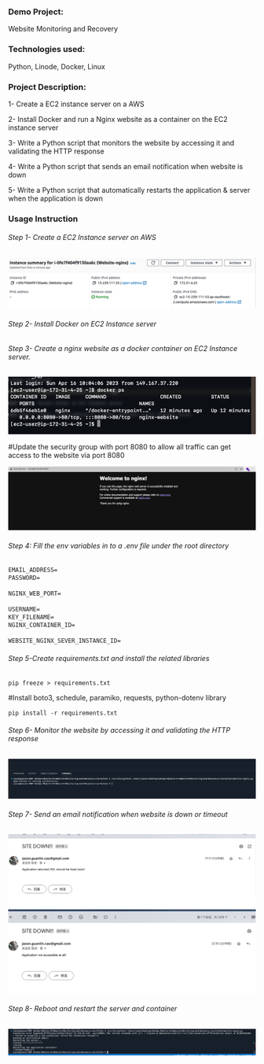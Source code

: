 ### Demo Project:
Website Monitoring and Recovery

### Technologies used:
Python, Linode, Docker, Linux

### Project Description:

1- Create a EC2 instance server on a AWS 

2- Install Docker and run a Nginx website as a container on the EC2 instance server

3- Write a Python script that monitors the website by accessing it and validating the HTTP response

4- Write a Python script that sends an email notification when website is down 

5- Write a Python script that automatically restarts the application & server when the application is down

### Usage Instruction

###### Step 1- Create a EC2 Instance server on AWS

![image](images/Screenshot%202023-04-16%20at%208.21.03%20pm.png)

###### Step 2- Install Docker on EC2 Instance server

###### Step 3- Create a nginx website as a docker container on EC2 Instance server.

![image](images/Screenshot%202023-04-16%20at%208.21.29%20pm.png)

#Update the security group with port 8080 to allow all traffic can get access to the website via port 8080

![image](images/Screenshot%202023-04-16%20at%208.10.31%20pm.png)

###### Step 4: Fill the env variables in to a .env file under the root directory
```
EMAIL_ADDRESS=
PASSWORD=

NGINX_WEB_PORT=

USERNAME=
KEY_FILENAME=
NGINX_CONTAINER_ID=

WEBSITE_NGINX_SEVER_INSTANCE_ID=
```

###### Step 5-Create requirements.txt and install the related libraries
```
pip freeze > requirements.txt
```
#Install boto3, schedule, paramiko, requests, python-dotenv library 
```
pip install -r requirements.txt
```

###### Step 6- Monitor the website by accessing it and validating the HTTP response
![image](images/Screenshot%202023-04-16%20at%208.33.03%20pm.png)

###### Step 7- Send an email notification when website is down or timeout

![image](images/Screenshot%202023-04-16%20at%2010.31.47%20pm.png)
![image](images/Screenshot%202023-04-16%20at%2010.38.55%20pm.png)

###### Step 8- Reboot and restart the server and container 
![image](images/Screenshot%202023-04-17%20at%201.48.51%20pm.png)